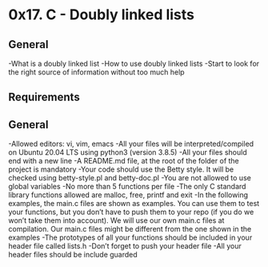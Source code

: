 # 0x17. C - Doubly linked lists

## General

-What is a doubly linked list
-How to use doubly linked lists
-Start to look for the right source of information without too much help

## Requirements

## General

-Allowed editors: vi, vim, emacs
-All your files will be interpreted/compiled on Ubuntu 20.04 LTS using python3 (version 3.8.5)
-All your files should end with a new line
-A README.md file, at the root of the folder of the project is mandatory
-Your code should use the Betty style. It will be checked using betty-style.pl and betty-doc.pl
-You are not allowed to use global variables
-No more than 5 functions per file
-The only C standard library functions allowed are malloc, free, printf and exit
-In the following examples, the main.c files are shown as examples. You can use them to test your functions, but you don’t have to push them to your repo (if you do we won’t take them into account). We will use our own main.c files at compilation. Our main.c files might be different from the one shown in the examples
-The prototypes of all your functions should be included in your header file called lists.h
-Don’t forget to push your header file
-All your header files should be include guarded
